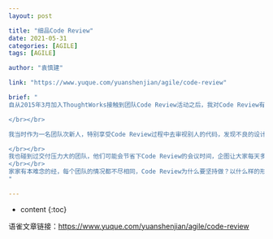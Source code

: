 ```yaml
---
layout: post

title: "细品Code Review"
date: 2021-05-31
categories: [AGILE]
tags: [AGILE]

author: "袁慎建"

link: "https://www.yuque.com/yuanshenjian/agile/code-review"

brief: "
自从2015年3月加入ThoughtWorks接触到团队Code Review活动之后，我对Code Review有一种上瘾的感觉。那会儿的项目简直是敏捷派程序员的乐园，各种敏捷工程实践都得到很好的实践，团队了有优秀的程序员带着一帮热爱学习的新人和次新人在构建着已投入生产的大型商业软件。

</br></br>

我当时作为一名团队次新人，特别享受Code Review过程中去审视别人的代码，发现不良的设计，然后提供我的见解，当然还有机会吸收很多小伙伴的观点，而我的Clean Code的意识和基本功也因为这种Review会议得到加速提升，很多在书本上看到的一知半解的原则在这种思辨过程中得到吸收。Code Review活动让我吸收了很多营养的同时也展现了自己的价值，增强了自身的团队归属感。所以，以至于再后来参加了很多不同类型的交付项目之后，我都会格外注重Code Review这项活动，走到哪里我都会去主动推动这项活动。就像平板支撑，喜欢运动的我会带着大家一起在工作中运动，因为它确实能够为我们带来好处，Code Review也是如此。

</br></br>
我也碰到过交付压力大的团队，他们可能会节省下Code Review的会议时间，企图让大家每天多出个把小时来写代码，这样就也许能多开发点功能。而有的团队虽然没有取消Code Review，但流于形式，把Code Review搞成没有笑声的单口相声，大家聚到一块放松放松。还有的团队介于这两者之间，不想流于形式，但苦于团队优秀程序员的匮乏，导致效果不佳。
</br></br>
家家有本难念的经，每个团队的情况都不尽相同，Code Review为什么要坚持做？以什么样的形式开展？适合什么样的团队？这些问题的答案也是因团队而已，我的观点是：这是一项值得投资的活动。
"

---
```


* content
{:toc}


语雀文章链接：<https://www.yuque.com/yuanshenjian/agile/code-review>
